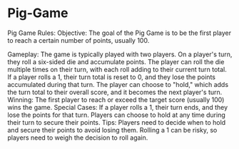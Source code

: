 # Pig-Game
Pig Game Rules:
Objective:
The goal of the Pig Game is to be the first player to reach a certain number of points, usually 100.

Gameplay:
The game is typically played with two players.
On a player's turn, they roll a six-sided die and accumulate points.
The player can roll the die multiple times on their turn, with each roll adding to their current turn total.
If a player rolls a 1, their turn total is reset to 0, and they lose the points accumulated during that turn.
The player can choose to "hold," which adds the turn total to their overall score, and it becomes the next player's turn.
Winning:
The first player to reach or exceed the target score (usually 100) wins the game.
Special Cases:
If a player rolls a 1, their turn ends, and they lose the points for that turn.
Players can choose to hold at any time during their turn to secure their points.
Tips:
Players need to decide when to hold and secure their points to avoid losing them.
Rolling a 1 can be risky, so players need to weigh the decision to roll again.
